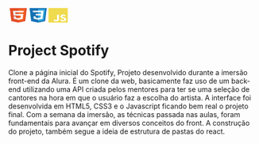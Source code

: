  <img align="center" alt="HTML" height="30" width="40" src="https://raw.githubusercontent.com/devicons/devicon/master/icons/html5/html5-original.svg"><img align="center" alt="CSS" height="30" width="40" src="https://raw.githubusercontent.com/devicons/devicon/master/icons/css3/css3-original.svg"><img align="center" alt="Js" height="30" width="40" src="https://raw.githubusercontent.com/devicons/devicon/master/icons/javascript/javascript-plain.svg">

# Project Spotify
<p>
    Clone a página inicial do Spotify, Projeto desenvolvido durante a imersão front-end da Alura. É um clone da web, basicamente faz uso de um back-end utilizando uma API criada pelos mentores para ter se uma seleção de cantores na hora em que o usuário faz a escolha do artista. A interface foi desenvolvida em HTML5, CSS3 e o Javascript ficando bem real o projeto final. Com a semana da imersão, as técnicas passada nas aulas, foram fundamentais para avançar em diversos conceitos do front.
    A construção do projeto, também segue a ideia de estrutura de pastas do react.
</p>
